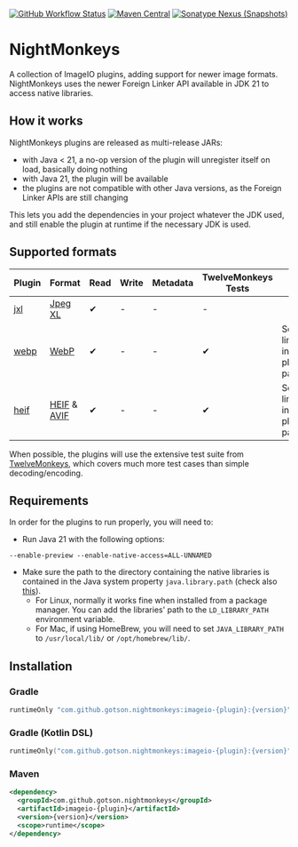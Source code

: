 [![GitHub Workflow Status](https://img.shields.io/github/actions/workflow/status/gotson/NightMonkeys/ci.yml?branch=main&style=flat-square)](https://github.com/gotson/NightMonkeys/actions/workflows/ci.yml)
[![Maven Central](https://img.shields.io/maven-central/v/com.github.gotson.nightmonkeys/imageio-jxl?color=blue&style=flat-square)](https://search.maven.org/search?q=g:com.github.gotson.nightmonkeys)
[![Sonatype Nexus (Snapshots)](https://img.shields.io/nexus/s/com.github.gotson.nightmonkeys/imageio-jxl?color=blue&label=maven-snapshot&server=https%3A%2F%2Foss.sonatype.org&style=flat-square)](https://oss.sonatype.org/content/repositories/snapshots/com/github/gotson/nightmonkeys/)

# NightMonkeys

A collection of ImageIO plugins, adding support for newer image formats. NightMonkeys uses the newer Foreign Linker API
available in JDK 21 to access native libraries.

## How it works

NightMonkeys plugins are released as multi-release JARs:

- with Java < 21, a no-op version of the plugin will unregister itself on load, basically doing nothing
- with Java 21, the plugin will be available
- the plugins are not compatible with other Java versions, as the Foreign Linker APIs are still changing

This lets you add the dependencies in your project whatever the JDK used, and still enable the plugin at runtime if the necessary JDK is used. 

## Supported formats

| Plugin               | Format                                                                                                               | Read | Write | Metadata | TwelveMonkeys Tests | Notes                              |
|----------------------|----------------------------------------------------------------------------------------------------------------------|------|-------|----------|---------------------|------------------------------------|
| [jxl](imageio-jxl)   | [Jpeg XL](https://jpeg.org/jpegxl/)                                                                                  | ✔    | -     | -        | -                   |                                    |
| [webp](imageio-webp) | [WebP](https://developers.google.com/speed/webp)                                                                     | ✔    | -     | -        | ✔                   | See limitations in the plugin page |
| [heif](imageio-heif) | [HEIF](https://en.wikipedia.org/wiki/High_Efficiency_Image_File_Format) & [AVIF](https://en.wikipedia.org/wiki/AVIF) | ✔    | -     | -        | ✔                   | See limitations in the plugin page |

When possible, the plugins will use the extensive test suite
from [TwelveMonkeys](https://github.com/haraldk/TwelveMonkeys), which covers much more test cases than simple
decoding/encoding.

## Requirements

In order for the plugins to run properly, you will need to:

- Run Java 21 with the following options:

```
--enable-preview --enable-native-access=ALL-UNNAMED
```

- Make sure the path to the directory containing the native libraries is contained in the Java system
  property `java.library.path` (check
  also [this](https://stackoverflow.com/questions/20038789/default-java-library-path)).
  - For Linux, normally it works fine when installed from a package manager. You can add the libraries' path to
    the `LD_LIBRARY_PATH` environment variable.
  - For Mac, if using HomeBrew, you will need to set `JAVA_LIBRARY_PATH` to `/usr/local/lib/` or `/opt/homebrew/lib/`.

## Installation

### Gradle

```groovy
runtimeOnly "com.github.gotson.nightmonkeys:imageio-{plugin}:{version}"
```

### Gradle (Kotlin DSL)

```kotlin
runtimeOnly("com.github.gotson.nightmonkeys:imageio-{plugin}:{version}")
```

### Maven

```xml
<dependency>
  <groupId>com.github.gotson.nightmonkeys</groupId>
  <artifactId>imageio-{plugin}</artifactId>
  <version>{version}</version>
  <scope>runtime</scope>
</dependency>
```
